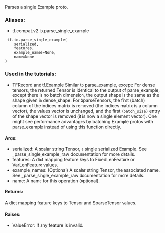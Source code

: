 Parses a single Example proto.
### Aliases:
- tf.compat.v2.io.parse_single_example

```
 tf.io.parse_single_example(
    serialized,
    features,
    example_names=None,
    name=None
)
```
### Used in the tutorials:
- TFRecord and tf.Example
Similar to parse_example, except:
For dense tensors, the returned Tensor is identical to the output of parse_example, except there is no batch dimension, the output shape is the same as the shape given in dense_shape.
For SparseTensors, the first (batch) column of the indices matrix is removed (the indices matrix is a column vector), the values vector is unchanged, and the first `(batch_size)` entry of the shape vector is removed (it is now a single element vector).
One might see performance advantages by batching Example protos with parse_example instead of using this function directly.
#### Args:
- serialized: A scalar string Tensor, a single serialized Example. See _parse_single_example_raw documentation for more details.
- features: A dict mapping feature keys to FixedLenFeature or VarLenFeature values.
- example_names: (Optional) A scalar string Tensor, the associated name. See _parse_single_example_raw documentation for more details.
- name: A name for this operation (optional).
#### Returns:
A dict mapping feature keys to Tensor and SparseTensor values.
#### Raises:
- ValueError: if any feature is invalid.
